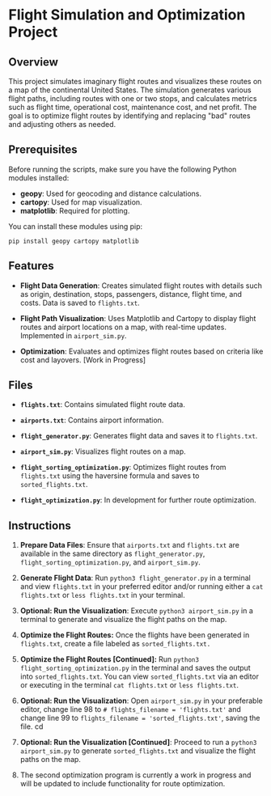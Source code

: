 # Flight Simulation and Optimization Project

## Overview

This project simulates imaginary flight routes and visualizes these routes on a map of the continental United States. The simulation generates various flight paths, including routes with one or two stops, and calculates metrics such as flight time, operational cost, maintenance cost, and net profit. The goal is to optimize flight routes by identifying and replacing "bad" routes and adjusting others as needed.

## Prerequisites

Before running the scripts, make sure you have the following Python modules installed:

- **geopy**: Used for geocoding and distance calculations.
- **cartopy**: Used for map visualization.
- **matplotlib**: Required for plotting.

You can install these modules using pip:

```pip install geopy cartopy matplotlib```

## Features

- **Flight Data Generation**: Creates simulated flight routes with details such as origin, destination, stops, passengers, distance, flight time, and costs. Data is saved to `flights.txt`.

- **Flight Path Visualization**: Uses Matplotlib and Cartopy to display flight routes and airport locations on a map, with real-time updates. Implemented in `airport_sim.py`.

- **Optimization**: Evaluates and optimizes flight routes based on criteria like cost and layovers. [Work in Progress]

## Files

- **`flights.txt`**: Contains simulated flight route data.

- **`airports.txt`**: Contains airport information.

- **`flight_generator.py`**: Generates flight data and saves it to `flights.txt`.

- **`airport_sim.py`**: Visualizes flight routes on a map.

- **`flight_sorting_optimization.py`**: Optimizes flight routes from `flights.txt` using the haversine formula and saves to `sorted_flights.txt`.

- **`flight_optimization.py`**: In development for further route optimization.

## Instructions

1. **Prepare Data Files**: Ensure that `airports.txt` and `flights.txt` are available in the same directory as `flight_generator.py`, `flight_sorting_optimization.py`, and `airport_sim.py`.

2. **Generate Flight Data**: Run ```python3 flight_generator.py``` in a terminal and view `flights.txt` in your preferred editor and/or running either a ```cat flights.txt``` or ```less flights.txt``` in your terminal.

3. **Optional: Run the Visualization**: Execute ```python3 airport_sim.py``` in a terminal to generate and visualize the flight paths on the map.

4. **Optimize the Flight Routes:** Once the flights have been generated in `flights.txt`, create a file labeled as `sorted_flights.txt.`

5. **Optimize the Flight Routes [Continued]:** Run `python3 flight_sorting_optimization.py` in the terminal and saves the output into `sorted_flights.txt`. You can view `sorted_flights.txt` via an editor or executing in the terminal ```cat flights.txt``` or ```less flights.txt```.

5. **Optional: Run the Visualization**: Open `airport_sim.py` in your preferable editor, change line 98 to ```# flights_filename = 'flights.txt'``` and change line 99 to ```flights_filename = 'sorted_flights.txt'```, saving the file. cd

6. **Optional: Run the Visualization [Continued]**: Proceed to run a ```python3 airport_sim.py``` to generate `sorted_flights.txt` and visualize the flight paths on the map.

7. The second optimization program is currently a work in progress and will be updated to include functionality for route optimization.